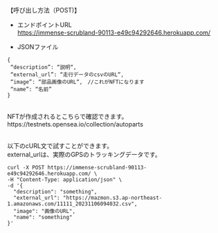 【呼び出し方法（POST)】

- エンドポイントURL<br>
  https://immense-scrubland-90113-e49c94292646.herokuapp.com/

- JSONファイル
```
{
 “description”: “説明“,
 “external_url”: “走行データのcsvのURL“,
 “image”: “部品画像のURL“,　//これがNFTになります
 “name”: “名前”
}
```
<br>
NFTが作成されるとこちらで確認できます。<br>
https://testnets.opensea.io/collection/autoparts
<br><br>

以下のcURL文で試すことができます。<br>
external_urlは、実際のGPSのトラッキングデータです。

```
curl -X POST https://immense-scrubland-90113-e49c94292646.herokuapp.com/ \
-H "Content-Type: application/json" \
-d '{
  "description": "something",
  "external_url": "https://mazmon.s3.ap-northeast-1.amazonaws.com/11111_20231106094032.csv",
  "image": "画像のURL",
  "name": "something"
}'

```

